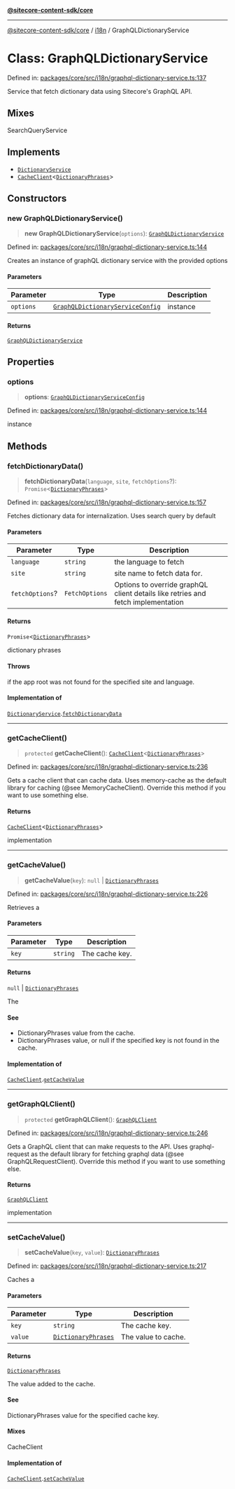 [**@sitecore-content-sdk/core**](../../README.md)

***

[@sitecore-content-sdk/core](../../README.md) / [i18n](../README.md) / GraphQLDictionaryService

# Class: GraphQLDictionaryService

Defined in: [packages/core/src/i18n/graphql-dictionary-service.ts:137](https://github.com/Sitecore/xmc-jss-dev/blob/35056f84fa747509971da5c424c6da14ea501376/packages/core/src/i18n/graphql-dictionary-service.ts#L137)

Service that fetch dictionary data using Sitecore's GraphQL API.

## Mixes

SearchQueryService<DictionaryQueryResult>

## Implements

- [`DictionaryService`](../interfaces/DictionaryService.md)
- [`CacheClient`](../../index/interfaces/CacheClient.md)\<[`DictionaryPhrases`](../interfaces/DictionaryPhrases.md)\>

## Constructors

### new GraphQLDictionaryService()

> **new GraphQLDictionaryService**(`options`): [`GraphQLDictionaryService`](GraphQLDictionaryService.md)

Defined in: [packages/core/src/i18n/graphql-dictionary-service.ts:144](https://github.com/Sitecore/xmc-jss-dev/blob/35056f84fa747509971da5c424c6da14ea501376/packages/core/src/i18n/graphql-dictionary-service.ts#L144)

Creates an instance of graphQL dictionary service with the provided options

#### Parameters

| Parameter | Type | Description |
| ------ | ------ | ------ |
| `options` | [`GraphQLDictionaryServiceConfig`](../interfaces/GraphQLDictionaryServiceConfig.md) | instance |

#### Returns

[`GraphQLDictionaryService`](GraphQLDictionaryService.md)

## Properties

### options

> **options**: [`GraphQLDictionaryServiceConfig`](../interfaces/GraphQLDictionaryServiceConfig.md)

Defined in: [packages/core/src/i18n/graphql-dictionary-service.ts:144](https://github.com/Sitecore/xmc-jss-dev/blob/35056f84fa747509971da5c424c6da14ea501376/packages/core/src/i18n/graphql-dictionary-service.ts#L144)

instance

## Methods

### fetchDictionaryData()

> **fetchDictionaryData**(`language`, `site`, `fetchOptions`?): `Promise`\<[`DictionaryPhrases`](../interfaces/DictionaryPhrases.md)\>

Defined in: [packages/core/src/i18n/graphql-dictionary-service.ts:157](https://github.com/Sitecore/xmc-jss-dev/blob/35056f84fa747509971da5c424c6da14ea501376/packages/core/src/i18n/graphql-dictionary-service.ts#L157)

Fetches dictionary data for internalization. Uses search query by default

#### Parameters

| Parameter | Type | Description |
| ------ | ------ | ------ |
| `language` | `string` | the language to fetch |
| `site` | `string` | site name to fetch data for. |
| `fetchOptions`? | `FetchOptions` | Options to override graphQL client details like retries and fetch implementation |

#### Returns

`Promise`\<[`DictionaryPhrases`](../interfaces/DictionaryPhrases.md)\>

dictionary phrases

#### Throws

if the app root was not found for the specified site and language.

#### Implementation of

[`DictionaryService`](../interfaces/DictionaryService.md).[`fetchDictionaryData`](../interfaces/DictionaryService.md#fetchdictionarydata)

***

### getCacheClient()

> `protected` **getCacheClient**(): [`CacheClient`](../../index/interfaces/CacheClient.md)\<[`DictionaryPhrases`](../interfaces/DictionaryPhrases.md)\>

Defined in: [packages/core/src/i18n/graphql-dictionary-service.ts:236](https://github.com/Sitecore/xmc-jss-dev/blob/35056f84fa747509971da5c424c6da14ea501376/packages/core/src/i18n/graphql-dictionary-service.ts#L236)

Gets a cache client that can cache data. Uses memory-cache as the default
library for caching (@see MemoryCacheClient). Override this method if you
want to use something else.

#### Returns

[`CacheClient`](../../index/interfaces/CacheClient.md)\<[`DictionaryPhrases`](../interfaces/DictionaryPhrases.md)\>

implementation

***

### getCacheValue()

> **getCacheValue**(`key`): `null` \| [`DictionaryPhrases`](../interfaces/DictionaryPhrases.md)

Defined in: [packages/core/src/i18n/graphql-dictionary-service.ts:226](https://github.com/Sitecore/xmc-jss-dev/blob/35056f84fa747509971da5c424c6da14ea501376/packages/core/src/i18n/graphql-dictionary-service.ts#L226)

Retrieves a

#### Parameters

| Parameter | Type | Description |
| ------ | ------ | ------ |
| `key` | `string` | The cache key. |

#### Returns

`null` \| [`DictionaryPhrases`](../interfaces/DictionaryPhrases.md)

The

#### See

 - DictionaryPhrases value from the cache.
 - DictionaryPhrases value, or null if the specified key is not found in the cache.

#### Implementation of

[`CacheClient`](../../index/interfaces/CacheClient.md).[`getCacheValue`](../../index/interfaces/CacheClient.md#getcachevalue)

***

### getGraphQLClient()

> `protected` **getGraphQLClient**(): [`GraphQLClient`](../../index/interfaces/GraphQLClient.md)

Defined in: [packages/core/src/i18n/graphql-dictionary-service.ts:246](https://github.com/Sitecore/xmc-jss-dev/blob/35056f84fa747509971da5c424c6da14ea501376/packages/core/src/i18n/graphql-dictionary-service.ts#L246)

Gets a GraphQL client that can make requests to the API. Uses graphql-request as the default
library for fetching graphql data (@see GraphQLRequestClient). Override this method if you
want to use something else.

#### Returns

[`GraphQLClient`](../../index/interfaces/GraphQLClient.md)

implementation

***

### setCacheValue()

> **setCacheValue**(`key`, `value`): [`DictionaryPhrases`](../interfaces/DictionaryPhrases.md)

Defined in: [packages/core/src/i18n/graphql-dictionary-service.ts:217](https://github.com/Sitecore/xmc-jss-dev/blob/35056f84fa747509971da5c424c6da14ea501376/packages/core/src/i18n/graphql-dictionary-service.ts#L217)

Caches a

#### Parameters

| Parameter | Type | Description |
| ------ | ------ | ------ |
| `key` | `string` | The cache key. |
| `value` | [`DictionaryPhrases`](../interfaces/DictionaryPhrases.md) | The value to cache. |

#### Returns

[`DictionaryPhrases`](../interfaces/DictionaryPhrases.md)

The value added to the cache.

#### See

DictionaryPhrases value for the specified cache key.

#### Mixes

CacheClient<DictionaryPhrases>

#### Implementation of

[`CacheClient`](../../index/interfaces/CacheClient.md).[`setCacheValue`](../../index/interfaces/CacheClient.md#setcachevalue)
